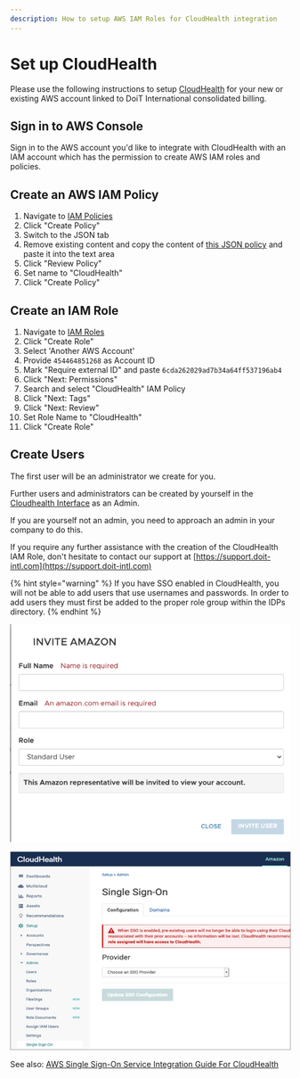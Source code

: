 ```yaml
---
description: How to setup AWS IAM Roles for CloudHealth integration
---
```


# Set up CloudHealth

Please use the following instructions to setup [CloudHealth](https://www.cloudhealthtech.com) for your new or existing AWS account linked to DoiT International consolidated billing.

## Sign in to AWS Console

Sign in to the AWS account you'd like to integrate with CloudHealth with an IAM account which has the permission to create AWS IAM roles and policies.

## Create an AWS IAM Policy

1. Navigate to [IAM Policies](https://console.aws.amazon.com/iam/home?region=us-east-1#/policies)
2. Click "Create Policy"
3. Switch to the JSON tab
4. Remove existing content and copy the content of [this JSON policy](https://storage.googleapis.com/hello-static-assets/cloudhealth/iam-policy.json) and paste it into the text area
5. Click "Review Policy"
6. Set name to "CloudHealth"
7. Click "Create Policy"

## Create an IAM Role

1. Navigate to [IAM Roles](https://console.aws.amazon.com/iam/home?region=us-east-1#/roles)
2. Click "Create Role"
3. Select 'Another AWS Account'
4. Provide `454464851268` as Account ID
5. Mark "Require external ID" and paste `6cda262029ad7b34a64ff537196ab4`
6. Click "Next: Permissions"
7. Search and select "CloudHealth" IAM Policy
8. Click "Next: Tags"
9. Click "Next: Review"
10. Set Role Name to "CloudHealth"
11. Click "Create Role"

## Create Users

The first user will be an administrator we create for you.

Further users and administrators can be created by yourself in the [Cloudhealth Interface](https://apps.cloudhealthtech.com/users) as an Admin.

If you are yourself not an admin, you need to approach an admin in your company to do this.

If you require any further assistance with the creation of the CloudHealth IAM Role, don't hesitate to contact our support at [https://support.doit-intl.com](https://support.doit-intl.com)

{% hint style="warning" %}
If you have SSO enabled in CloudHealth, you will not be able to add users that use usernames and passwords. In order to add users they must first be added to the proper role group within the IDPs directory.
{% endhint %}

![Inviting a user in Setup > Users is not possible when SSO is enabled results in an error](../.gitbook/assets/cloudhealth-setup-users-error.png)

![SSO in Cloudhealth](../.gitbook/assets/cloudhealth-sso.png)

See also: [AWS Single Sign-On Service Integration Guide For CloudHealth](https://www.cloudhealthtech.com/blog/aws-single-sign-on-service-integration-guide-for-cloudhealth)

